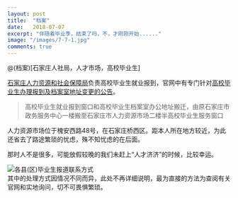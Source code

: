 ```yaml
---
layout: post
title:  "档案"
date:   2018-07-07
excerpt: "伴随着毕业季，结束了吗，不，才刚刚开始......"
image: "/images/7-7-1.jpg"
comments: true
---
```


@(档案)[石家庄人社局，人才市场，高校毕业生]  <br />

[石家庄人力资源和社会保障局](http://www.sjzrs.gov.cn/)负责高校毕业生就业报到，官网中有专门针对[高校毕业生办理报到及档案室地址变更的公告](http://www.sjzrs.gov.cn/col/1505457347148/2018/06/14/1528940045573.html)。<br />
> 高校毕业生就业报到窗口和高校毕业生档案室办公地址搬迁，由原石家庄市政务服务中心一楼搬至石家庄市人力资源市场二楼半高校毕业生服务窗口 <br/>

人力资源市场位于槐安西路48号，在石家庄桥西区。距本人所在地方较近，为此还省去了路途繁琐的忧虑，殊不知忧虑的在后面。<br />

那时人不是很多，可能放假较晚的我们未赶上“人才济济”的时候，比较幸运。 <br />

![各县(区)毕业生报道联系方式](https://www.auroretech.com/images/7-7-4.jpg) <br />
其中的处理方式因情况不同而异，此处不再详细说明，最为直接的方法为查阅有关官网和实地询问，切不可畏惧繁琐。
